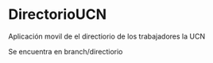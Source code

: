 # DirectorioUCN
Aplicación movil de el directiorio de los trabajadores la UCN

Se encuentra en branch/directiorio
